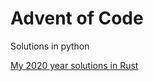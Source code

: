 # Advent of Code 

Solutions in python

[My 2020 year solutions in Rust](https://github.com/GameRuiner/adventofcode)
